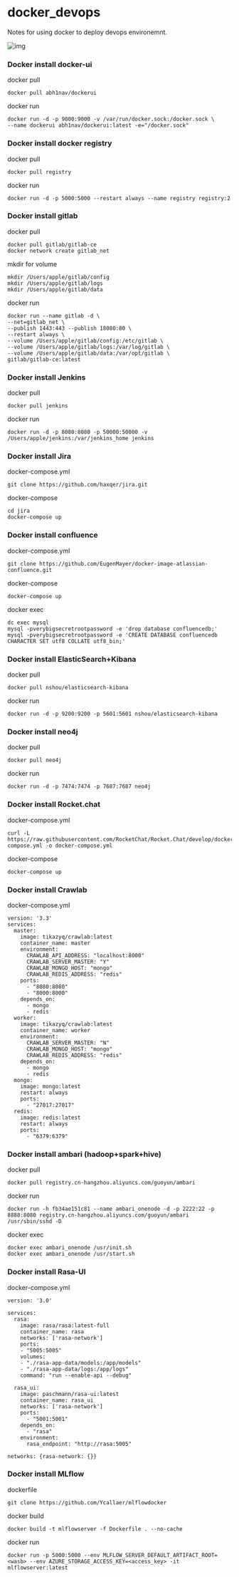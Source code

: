# docker_devops

Notes for using docker to deploy devops environemnt.

![img](https://img-blog.csdnimg.cn/20181114170553871.png?x-oss-process=image/watermark,type_ZmFuZ3poZW5naGVpdGk,shadow_10,text_aHR0cHM6Ly9ibG9nLmNzZG4ubmV0L2x5ZnF5cg==,size_16,color_FFFFFF,t_70)
### Docker install docker-ui

docker pull
```
docker pull abh1nav/dockerui
```
docker run
```
docker run -d -p 9000:9000 -v /var/run/docker.sock:/docker.sock \
--name dockerui abh1nav/dockerui:latest -e="/docker.sock"
```

### Docker install docker registry
docker pull
```
docker pull registry
```
docker run
```
docker run -d -p 5000:5000 --restart always --name registry registry:2
```

### Docker install gitlab
docker pull
```shell
docker pull gitlab/gitlab-ce
docker network create gitlab_net
```
mkdir for volume
```shell
mkdir /Users/apple/gitlab/config
mkdir /Users/apple/gitlab/logs
mkdir /Users/apple/gitlab/data
```
docker run
```shell
docker run --name gitlab -d \
--net=gitlab_net \
--publish 1443:443 --publish 18080:80 \
--restart always \
--volume /Users/apple/gitlab/config:/etc/gitlab \
--volume /Users/apple/gitlab/logs:/var/log/gitlab \
--volume /Users/apple/gitlab/data:/var/opt/gitlab \
gitlab/gitlab-ce:latest
```

### Docker install Jenkins 

docker pull
```
docker pull jenkins
```

docker run
```
docker run -d -p 8080:8080 -p 50000:50000 -v /Users/apple/jenkins:/var/jenkins_home jenkins
```

### Docker install Jira
docker-compose.yml

```
git clone https://github.com/haxqer/jira.git
```
docker-compose
```
cd jira 
docker-compose up
```

### Docker install confluence 

docker-compose.yml
```
git clone https://github.com/EugenMayer/docker-image-atlassian-confluence.git
```
docker-compose
```
docker-compose up
```
docker exec
```
dc exec mysql
mysql -pverybigsecretrootpassword -e 'drop database confluencedb;'
mysql -pverybigsecretrootpassword -e 'CREATE DATABASE confluencedb CHARACTER SET utf8 COLLATE utf8_bin;'
```

### Docker install ElasticSearch+Kibana

docker pull
```
docker pull nshou/elasticsearch-kibana
```
docker run
```
docker run -d -p 9200:9200 -p 5601:5601 nshou/elasticsearch-kibana
```

### Docker install neo4j
docker pull
```
docker pull neo4j
```
docker run
```
docker run -d -p 7474:7474 -p 7687:7687 neo4j
```

### Docker install Rocket.chat

docker-compose.yml
```
curl -L https://raw.githubusercontent.com/RocketChat/Rocket.Chat/develop/docker-compose.yml -o docker-compose.yml
```
docker-compose
```
docker-compose up
```

### Docker install Crawlab
docker-compose.yml
```
version: '3.3' 
services:  
  master:  
    image: tikazyq/crawlab:latest  
    container_name: master  
    environment: 
      CRAWLAB_API_ADDRESS: "localhost:8000" 
      CRAWLAB_SERVER_MASTER: "Y"  
      CRAWLAB_MONGO_HOST: "mongo" 
      CRAWLAB_REDIS_ADDRESS: "redis" 
    ports: 
      - "8080:8080"
      - "8000:8000"
    depends_on: 
      - mongo  
      - redis  
  worker: 
    image: tikazyq/crawlab:latest
    container_name: worker
    environment:
      CRAWLAB_SERVER_MASTER: "N"
      CRAWLAB_MONGO_HOST: "mongo"
      CRAWLAB_REDIS_ADDRESS: "redis"
    depends_on:
      - mongo
      - redis
  mongo: 
    image: mongo:latest 
    restart: always 
    ports: 
      - "27017:27017"
  redis: 
    image: redis:latest
    restart: always 
    ports:  
      - "6379:6379"
```

### Docker install ambari (hadoop+spark+hive)
docker pull
```
docker pull registry.cn-hangzhou.aliyuncs.com/guoyun/ambari
```
docker run
```
docker run -h fb34ae151c81 --name ambari_onenode -d -p 2222:22 -p 8888:8080 registry.cn-hangzhou.aliyuncs.com/guoyun/ambari /usr/sbin/sshd -D
```
docker exec
```
docker exec ambari_onenode /usr/init.sh
docker exec ambari_onenode /usr/start.sh
```

### Docker install Rasa-UI 
docker-compose.yml
```
version: '3.0'

services:
  rasa:
    image: rasa/rasa:latest-full
    container_name: rasa
    networks: ['rasa-network']
    ports:
    - "5005:5005"
    volumes:
    - "./rasa-app-data/models:/app/models"
    - "./rasa-app-data/logs:/app/logs"
    command: "run --enable-api --debug"

  rasa_ui:       
    image: paschmann/rasa-ui:latest
    container_name: rasa_ui
    networks: ['rasa-network']
    ports:
      - "5001:5001"
    depends_on:
      - "rasa"
    environment:
      rasa_endpoint: "http://rasa:5005"

networks: {rasa-network: {}}
```
### Docker install MLflow
dockerfile
```
git clone https://github.com/Ycallaer/mlflowdocker
```
docker build
```
docker build -t mlflowserver -f Dockerfile . --no-cache
```
docker run 
```
docker run -p 5000:5000 --env MLFLOW_SERVER_DEFAULT_ARTIFACT_ROOT=<wasb> --env AZURE_STORAGE_ACCESS_KEY=<access_key> -it mlflowserver:latest
```
